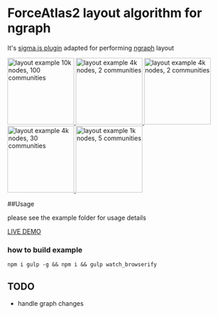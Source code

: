 # ForceAtlas2 layout algorithm for ngraph

It's [sigma.js plugin][1] adapted for 
performing [ngraph][2] layout

<a href="https://update-crystal.codio.io/images/100-10000.PNG" title="layout example 10k nodes, 100 communities">
  <img alt="layout example 10k nodes, 100 communities" src="https://update-crystal.codio.io/images/100-10000.PNG" width="150"/>
</a>
<a href="https://update-crystal.codio.io/images/2-4000(1000).PNG" title="layout example 4k nodes, 2 communities">
  <img alt="layout example 4k nodes, 2 communities" src="https://update-crystal.codio.io/images/2-4000(1000).PNG" width="150"/>
</a>
<a href="https://update-crystal.codio.io/images/2-4000(500).PNG" title="layout example 4k nodes, 2 communities">
  <img alt="layout example 4k nodes, 2 communities" src="https://update-crystal.codio.io/images/2-4000(500).PNG" width="150"/>
</a>
<a href="https://update-crystal.codio.io/images/30-4000.PNG" title="layout example 4k nodes, 30 communities">
  <img alt="layout example 4k nodes, 30 communities" src="https://update-crystal.codio.io/images/30-4000.PNG" width="150"/>
</a>
<a href="https://update-crystal.codio.io/images/5-1000.PNG" title="layout example 1k nodes, 5 communities">
  <img alt="layout example 1k nodes, 5 communities" src="https://update-crystal.codio.io/images/5-1000.PNG" width="150"/>
</a>

##Usage

please see the example folder for usage details

[LIVE DEMO](https://update-crystal.codio.io/example/index.html)

### how to build example
```
npm i gulp -g && npm i && gulp watch_browserify
```
## TODO
- handle graph changes 

[1]: https://github.com/jacomyal/sigma.js/tree/master/plugins/sigma.layout.forceAtlas2
[2]: https://github.com/anvaka/ngraph.graph